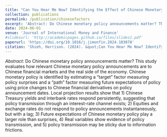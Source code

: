 ```yaml
---
title: "Can You Hear Me Now? Identifying the Effect of Chinese Monetary Policy Announcements"
collection: publications
permalink: /publication/chinesefactors
excerpt: 'Abstract: Do Chinese monetary policy announcements matter? This study evaluates how relevant Chinese monetary policy announcements are to Chinese financial markets and the real side of the economy. Chinese monetary policy is identified by estimating a “target” factor measuring policy surprises and a “path” factor measuring future expectations of policy using price changes to Chinese financial derivatives on policy announcement dates. Local projection results show that 1) Chinese Treasury yields and interbank rates respond persistently, suggesting that policy transmission through an interest-rate channel exists; 2) Equities and exchange rates do not respond to policy announcements instantaneously, but with a lag; 3) Future expectations of Chinese monetary policy play a larger role than surprises, 4) Real variables show evidence of policy transmission, and 5) policy transmission may be sticky due to information frictions.'
date: 2024-06-01
venue: 'Journal of International Money and Finance'
#slidesurl: 'http://academicpages.github.io/files/slides1.pdf'
paperurl: 'https://doi.org/10.1016/j.jimonfin.2024.103078'
citation: 'Shieh, Harrison. (2024). &quot;Can You Hear Me Now? Identifying the Effect of Chinese Monetary Policy Announcements.&quot; <i>Journal of International Money and Finance 1</i>. Vol. 144.'
---
```


*Abstract*: Do Chinese monetary policy announcements matter? This study evaluates how relevant Chinese monetary policy announcements are to Chinese financial markets and the real side of the economy. Chinese monetary policy is identified by estimating a “target” factor measuring policy surprises and a “path” factor measuring future expectations of policy using price changes to Chinese financial derivatives on policy announcement dates. Local projection results show that 1) Chinese Treasury yields and interbank rates respond persistently, suggesting that policy transmission through an interest-rate channel exists; 2) Equities and exchange rates do not respond to policy announcements instantaneously, but with a lag; 3) Future expectations of Chinese monetary policy play a larger role than surprises, 4) Real variables show evidence of policy transmission, and 5) policy transmission may be sticky due to information frictions.
